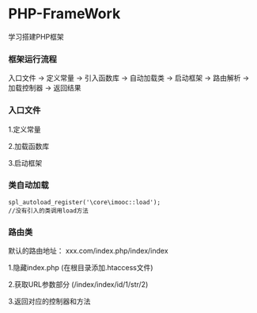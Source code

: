 # PHP-FrameWork
学习搭建PHP框架

### 框架运行流程 ###

入口文件 -> 定义常量 -> 引入函数库 -> 自动加载类 -> 启动框架 -> 路由解析 -> 加载控制器 -> 返回结果

### 入口文件 ###
1.定义常量

2.加载函数库

3.启动框架

### 类自动加载 ###

	spl_autoload_register('\core\imooc::load');
	//没有引入的类调用load方法

### 路由类 ###
默认的路由地址： xxx.com/index.php/index/index

1.隐藏index.php
  (在根目录添加.htaccess文件)

2.获取URL参数部分
  (/index/index/id/1/str/2)

3.返回对应的控制器和方法